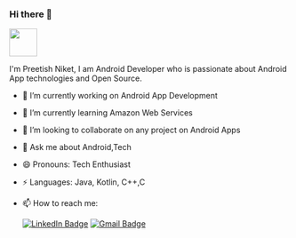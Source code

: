 ### Hi there 👋
<img src="https://media.giphy.com/media/98uBZTzlXMhkk/giphy.gif" width="50px"/>

I'm Preetish Niket,
I am Android Developer who is passionate about Android App technologies and Open Source.
<!--<img align="right" height="250" width="400" alt="GIF" src="https://media.giphy.com/media/hR6Q01jCXOr31wctJw/giphy.gif" />-->
- 🔭 I’m currently working on Android App Development
- 🌱 I’m currently learning  Amazon Web Services
- 👬 I’m looking to collaborate on any project on Android Apps
- 💬 Ask me about Android,Tech
- 😄 Pronouns: Tech Enthusiast
- ⚡ Languages: Java, Kotlin, C++,C
- 📫 How to reach me:

  [![LinkedIn Badge](https://img.shields.io/badge/-Preetish%20Niket-%230077B5?style=flat&logo=Linkedin&logoColor=white)](https://www.linkedin.com/in/preetish-niket/)
  [![Gmail Badge](https://img.shields.io/badge/-niketpreetish@gmail.com-%23D44638?style=flat&logo=Gmail&logoColor=white)](mailto:niketpreetish@gmail.com)



<!--
**PreetishNiket/PreetishNiket** is a ✨ _special_ ✨ repository because its `README.md` (this file) appears on your GitHub profile.

Here are some ideas to get you started:

- 🔭 I’m currently working on ...
- 🌱 I’m currently learning ...
- 👯 I’m looking to collaborate on ...
- 🤔 I’m looking for help with ...
- 💬 Ask me about ...
- 📫 How to reach me: ...
- 😄 Pronouns: ...
- ⚡ Fun fact: ...
-->
